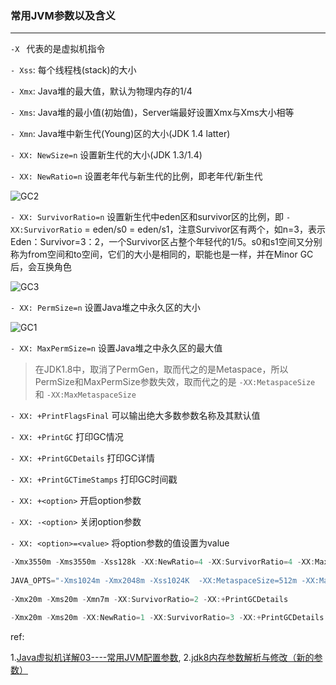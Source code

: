 ### 常用JVM参数以及含义

---

`-X `  代表的是虚拟机指令

`- Xss`:  每个线程栈(stack)的大小

`- Xmx`:  Java堆的最大值，默认为物理内存的1/4

`- Xms`:   Java堆的最小值(初始值)，Server端最好设置Xmx与Xms大小相等

`- Xmn`:  Java堆中新生代(Young)区的大小(JDK 1.4 latter)

`- XX: NewSize=n`  设置新生代的大小(JDK 1.3/1.4)

`- XX: NewRatio=n`  设置老年代与新生代的比例，即老年代/新生代

![GC2](http://images.cnblogs.com/cnblogs_com/prayjourney/1041349/o_GC2.png)

`- XX: SurvivorRatio=n`  设置新生代中eden区和survivor区的比例，即 `-XX:SurvivorRatio` = eden/s0 = eden/s1，注意Survivor区有两个，如n=3，表示Eden：Survivor=3：2，一个Survivor区占整个年轻代的1/5。s0和s1空间又分别称为from空间和to空间，它们的大小是相同的，职能也是一样，并在Minor GC后，会互换角色

![GC3](http://images.cnblogs.com/cnblogs_com/prayjourney/1041349/o_GC3.png)

`- XX: PermSize=n` 设置Java堆之中永久区的大小

![GC1](http://images.cnblogs.com/cnblogs_com/prayjourney/1041349/o_GC1.png)

`- XX: MaxPermSize=n`  设置Java堆之中永久区的最大值

> 在JDK1.8中，取消了PermGen，取而代之的是Metaspace，所以PermSize和MaxPermSize参数失效，取而代之的是 `-XX:MetaspaceSize`  和 `-XX:MaxMetaspaceSize`

`- XX: +PrintFlagsFinal`  可以输出绝大多数参数名称及其默认值

`- XX: +PrintGC`  打印GC情况

`- XX: +PrintGCDetails`  打印GC详情

`- XX: +PrintGCTimeStamps` 打印GC时间戳

`- XX: +<option>`  开启option参数

`- XX: -<option>`  关闭option参数

`- XX: <option>=<value>`  将option参数的值设置为value

```java
-Xmx3550m -Xms3550m -Xss128k -XX:NewRatio=4 -XX:SurvivorRatio=4 -XX:MaxPermSize=16m -XX:MaxTenuringThreshold=0
  
JAVA_OPTS="-Xms1024m -Xmx2048m -Xss1024K  -XX:MetaspaceSize=512m -XX:MaxMetaspaceSize1024m"
  
-Xmx20m -Xms20m -Xmn7m -XX:SurvivorRatio=2 -XX:+PrintGCDetails

-Xmx20m -Xms20m -XX:NewRatio=1 -XX:SurvivorRatio=3 -XX:+PrintGCDetails
```



ref:

1.[Java虚拟机详解03----常用JVM配置参数](http://www.cnblogs.com/smyhvae/p/4736162.html),   2.[jdk8内存参数解析与修改（新的参数）](http://blog.csdn.net/lk7688535/article/details/51767333)
